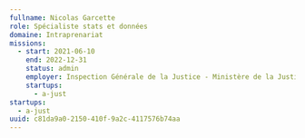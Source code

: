 ```yaml
---
fullname: Nicolas Garcette
role: Spécialiste stats et données
domaine: Intraprenariat
missions:
  - start: 2021-06-10
    end: 2022-12-31
    status: admin
    employer: Inspection Générale de la Justice - Ministère de la Justice
    startups:
      - a-just
startups:
  - a-just
uuid: c81da9a0-2150-410f-9a2c-4117576b74aa
---
```

